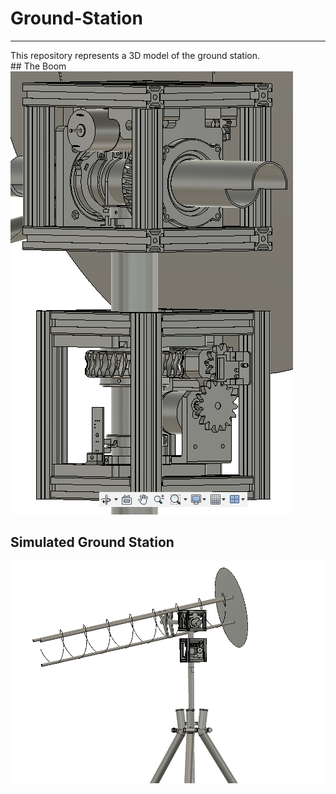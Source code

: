 # Ground-Station
<hr>
This repository represents a 3D model of the ground station. <br>
## The Boom
<img src="https://github.com/HalbEx-Equinox/Ground-Station/blob/main/boom.png" alt="Boom">

## Simulated Ground Station
<img src="https://github.com/HalbEx-Equinox/Ground-Station/blob/main/tripod-antenna-model.png" alt="Ground Station for HalbEx">
